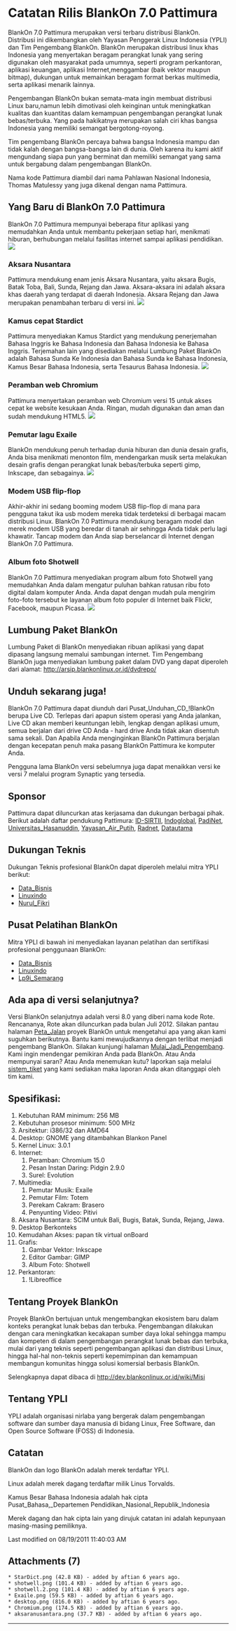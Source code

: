 # Catatan Rilis BlankOn 7.0 Pattimura

BlankOn 7.0 Pattimura merupakan versi terbaru distribusi BlankOn. Distribusi ini dikembangkan oleh Yayasan Penggerak Linux Indonesia (YPLI) dan Tim
Pengembang BlankOn. BlankOn merupakan distribusi linux khas Indonesia yang menyertakan beragam perangkat lunak yang sering digunakan oleh masyarakat pada
umumnya, seperti program perkantoran, aplikasi keuangan, aplikasi Internet,menggambar (baik vektor maupun bitmap), dukungan untuk memainkan beragam format
berkas multimedia, serta aplikasi menarik lainnya.

Pengembangan BlankOn bukan semata-mata ingin membuat distribusi Linux baru,namun lebih dimotivasi oleh keinginan untuk meningkatkan kualitas dan kuantitas
dalam kemampuan pengembangan perangkat lunak bebas/terbuka. Yang pada hakikatnya merupakan salah ciri khas bangsa Indonesia yang memiliki semangat
bergotong-royong.

Tim pengembang BlankOn percaya bahwa bangsa Indonesia mampu dan tidak kalah dengan bangsa-bangsa lain di dunia. Oleh karena itu kami aktif mengundang siapa
pun yang berminat dan memiliki semangat yang sama untuk bergabung dalam pengembangan BlankOn.

Nama kode Pattimura diambil dari nama Pahlawan Nasional Indonesia, Thomas Matulessy yang juga dikenal dengan nama Pattimura.

## Yang Baru di BlankOn 7.0 Pattimura
BlankOn 7.0 Pattimura mempunyai beberapa fitur aplikasi yang memudahkan Anda untuk membantu pekerjaan setiap hari, menikmati hiburan, berhubungan melalui
fasilitas internet sampai aplikasi pendidikan.
![](http://dev.blankonlinux.or.id/raw-attachment/wiki/7/CatatanRilis/desktop.png)

### Aksara Nusantara
Pattimura mendukung enam jenis Aksara Nusantara, yaitu aksara Bugis, Batak Toba, Bali, Sunda, Rejang dan Jawa. Aksara-aksara ini adalah aksara khas daerah
yang terdapat di daerah Indonesia. Aksara Rejang dan Jawa merupakan penambahan terbaru di versi ini.
![](http://dev.blankonlinux.or.id/raw-attachment/wiki/7/CatatanRilis/aksaranusantara.png)

### Kamus cepat Stardict
Pattimura menyediakan Kamus Stardict yang mendukung penerjemahan Bahasa Inggris ke Bahasa Indonesia dan Bahasa Indonesia ke Bahasa Inggris. Terjemahan lain
yang disediakan melalui Lumbung Paket BlankOn adalah Bahasa Sunda Ke Indonesia dan Bahasa Sunda ke Bahasa Indonesia, Kamus Besar Bahasa Indonesia, serta
Tesaurus Bahasa Indonesia.
![](http://dev.blankonlinux.or.id/raw-attachment/wiki/7/CatatanRilis/StarDict.png)

### Peramban web Chromium
Pattimura menyertakan peramban web Chromium versi 15 untuk akses cepat ke website kesukaan Anda. Ringan, mudah digunakan dan aman dan sudah mendukung
HTML5.
![](http://dev.blankonlinux.or.id/raw-attachment/wiki/7/CatatanRilis/Chromium.png)

### Pemutar lagu Exaile
BlankOn mendukung penuh terhadap dunia hiburan dan dunia desain grafis, Anda bisa menikmati menonton film, mendengarkan musik serta melakukan desain grafis
dengan perangkat lunak bebas/terbuka seperti gimp, Inkscape, dan sebagainya.
![](http://dev.blankonlinux.or.id/raw-attachment/wiki/7/CatatanRilis/Exaile.png)

### Modem USB flip-flop
Akhir-akhir ini sedang booming modem USB flip-flop di mana para pengguna takut ika usb modem mereka tidak terdeteksi di berbagai macam distribusi Linux.
BlankOn 7.0 Pattimura mendukung beragam model dan merek modem USB yang beredar di tanah air sehingga Anda tidak perlu lagi khawatir. Tancap modem dan Anda
siap berselancar di Internet dengan BlankOn 7.0 Pattimura.

### Album foto Shotwell
BlankOn 7.0 Pattimura menyediakan program album foto Shotwell yang memudahkan Anda dalam mengatur puluhan bahkan ratusan ribu foto digital dalam komputer
Anda. Anda dapat dengan mudah pula mengirim foto-foto tersebut ke layanan album foto populer di Internet baik Flickr, Facebook, maupun Picasa.
![](http://dev.blankonlinux.or.id/raw-attachment/wiki/7/CatatanRilis/shotwell.png)

## Lumbung Paket BlankOn
Lumbung Paket di BlankOn menyediakan ribuan aplikasi yang dapat dipasang langsung memalui sambungan internet. Tim Pengembang BlankOn juga menyediakan lumbung paket dalam DVD yang dapat diperoleh dari alamat: ​http://arsip.blankonlinux.or.id/dvdrepo/

## Unduh sekarang juga!
BlankOn 7.0 Pattimura dapat diunduh dari ​Pusat_Unduhan_CD_!BlankOn berupa Live CD. Terlepas dari apapun sistem operasi yang Anda jalankan, Live CD akan
memberi keuntungan lebih, lengkap dengan aplikasi umum, semua berjalan dari drive CD Anda - hard drive Anda tidak akan disentuh sama sekali. Dan Apabila
Anda menginginkan BlankOn Pattimura berjalan dengan kecepatan penuh maka pasang BlankOn Pattimura ke komputer Anda.

Pengguna lama BlankOn versi sebelumnya juga dapat menaikkan versi ke versi 7 melalui program Synaptic yang tersedia.

## Sponsor
Pattimura dapat diluncurkan atas kerjasama dan dukungan berbagai pihak. Berikut adalah daftar pendukung Pattimura:
​[ID-SIRTII](http://www.idsirtii.or.id/), ​[Indoglobal](http://www.indoglobal.com/), ​[PadiNet](http://www.padinet.com/), [​Universitas_Hasanuddin](http://www.unhas.ac.id/), [​Yayasan_Air_Putih](http://www.airputih.or.id/), ​[Radnet](http://www.rad.net.id/), [​Datautama](http://datautama.net.id/)

## Dukungan Teknis
Dukungan Teknis profesional BlankOn dapat diperoleh melalui mitra YPLI berikut:
   * [​Data_Bisnis](http://www.databisnis.com/)
   * ​[Linuxindo](http://www.linuxindo.com/)
   * ​[Nurul_Fikri](http://www.nurulfikri.com/)

## Pusat Pelatihan BlankOn
Mitra YPLI di bawah ini menyediakan layanan pelatihan dan sertifikasi profesional penggunaan BlankOn:
   * [​Data_Bisnis](http://www.databisnis.com/)
   * ​[Linuxindo](http://www.linuxindo.com/)
   * [​Lp9i_Semarang](http://www.seamrang.lp3i.ac.id/)

## Ada apa di versi selanjutnya?
Versi BlankOn selanjutnya adalah versi 8.0 yang diberi nama kode Rote. Rencananya, Rote akan diluncurkan pada bulan Juli 2012.
Silakan pantau halaman ​​[Peta_Jalan](http://dev.blankonlinux.or.id/wiki/PetaJalan) proyek BlankOn untuk mengetahui apa yang akan kami suguhkan berikutnya. Bantu kami mewujudkannya dengan terlibat menjadi pengembang BlankOn. Silakan kunjungi halaman ​[Mulai_Jadi_Pengembang](http://dev.blankonlinux.or.id/wiki/Memulai). Kami ingin mendengar pemikiran Anda pada BlankOn. Atau Anda mempunyai saran? Atau Anda menemukan kutu? laporkan saja melalui ​[​sistem_tiket](http://dev.blankonlinux.or.id/report) yang kami sediakan maka laporan Anda akan ditanggapi oleh tim kami.

## Spesifikasi:
   1. Kebutuhan RAM minimum: 256 MB
   2. Kebutuhan prosesor minimum: 500 MHz
   3. Arsitektur: i386/32 dan AMD64
   4. Desktop: GNOME yang ditambahkan Blankon Panel
   5. Kernel Linux: 3.0.1
   6. Internet:
         1. Peramban: Chromium 15.0
         2. Pesan Instan Daring: Pidgin 2.9.0
         3. Surel: Evolution
   7. Multimedia:
         1. Pemutar Musik: Exaile
         2. Pemutar Film: Totem
         3. Perekam Cakram: Brasero
         4. Penyunting Video: Pitivi
   8. Aksara Nusantara: SCIM untuk Bali, Bugis, Batak, Sunda, Rejang, Jawa.
   9. Desktop Berkonteks
  10. Kemudahan Akses: papan tik virtual onBoard
  11. Grafis:
         1. Gambar Vektor: Inkscape
         2. Editor Gambar: GIMP
         3. Album Foto: Shotwell
  12. Perkantoran:
         1. !Libreoffice

## Tentang Proyek BlankOn
Proyek BlankOn bertujuan untuk mengembangkan ekosistem baru dalam konteks perangkat lunak bebas dan terbuka. Pengembangan dilakukan dengan cara meningkatkan kecakapan sumber daya lokal sehingga mampu dan kompeten di dalam pengembangan perangkat lunak bebas dan terbuka, mulai dari yang teknis seperti pengembangan aplikasi dan distribusi Linux, hingga hal-hal non-teknis seperti kepemimpinan dan kemampuan membangun komunitas hingga solusi komersial berbasis
BlankOn.

Selengkapnya dapat dibaca di ​http://dev.blankonlinux.or.id/wiki/Misi

## Tentang YPLI
YPLI adalah organisasi nirlaba yang bergerak dalam pengembangan software dan sumber daya manusia di bidang Linux, Free Software, dan Open Source Software
(FOSS) di Indonesia.

## Catatan
BlankOn dan logo BlankOn adalah merek terdaftar YPLI.

Linux adalah merek dagang terdaftar milik Linus Torvalds.

Kamus Besar Bahasa Indonesia adalah hak cipta ​Pusat_Bahasa,_Departemen Pendidikan_Nasional_Republik_Indonesia

Merek dagang dan hak cipta lain yang dirujuk catatan ini adalah kepunyaan masing-masing pemiliknya.

Last modified on 08/19/2011 11:40:03 AM

## Attachments (7)
    * StarDict.png​ (42.8 KB) - added by aftian 6 years ago.
    * shotwell.png​ (101.4 KB) - added by aftian 6 years ago.
    * shotwell.2.png​ (101.4 KB) - added by aftian 6 years ago.
    * Exaile.png​ (59.5 KB) - added by aftian 6 years ago.
    * desktop.png​ (816.0 KB) - added by aftian 6 years ago.
    * Chromium.png​ (174.5 KB) - added by aftian 6 years ago.
    * aksaranusantara.png​ (37.7 KB) - added by aftian 6 years ago.



---
 



